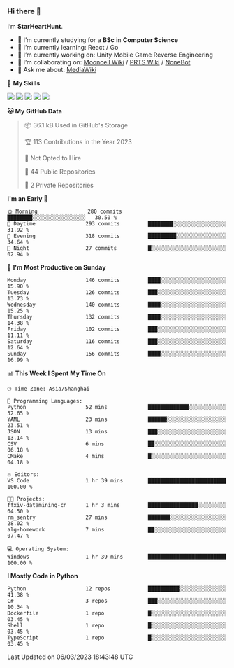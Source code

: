 ### Hi there 👋

I’m **StarHeartHunt**.

- 🏫 I’m currently studying for a **BSc** in **Computer Science**
- 🌱 I’m currently learning: React / Go
- 🔭 I’m currently working on: Unity Mobile Game Reverse Engineering
- 👯 I’m collaborating on: [Mooncell Wiki](https://fgo.wiki/) / [PRTS Wiki](http://prts.wiki/) / [NoneBot](https://github.com/nonebot)
- 💬 Ask me about: [MediaWiki](https://www.mediawiki.org)

🌟 **My Skills**

![](https://img.shields.io/badge/-Python-3e74a2?style=flat-square&logo=Python&logoColor=fff)
![](https://img.shields.io/badge/-Vue-4fc08d?style=flat-square&logo=vue.js&logoColor=fff)
![](https://img.shields.io/badge/-Node.js-339933?style=flat-square&logo=node.js&logoColor=fff)
![](https://img.shields.io/badge/-Linux-000000?style=flat-square&logo=Linux&logoColor=fff)
![](https://img.shields.io/badge/-Dotnet-512bd4?style=flat-square&logo=.net&logoColor=fff)

<!--START_SECTION:waka-->
**🐱 My GitHub Data** 

> 📦 36.1 kB Used in GitHub's Storage 
 > 
> 🏆 113 Contributions in the Year 2023
 > 
> 🚫 Not Opted to Hire
 > 
> 📜 44 Public Repositories 
 > 
> 🔑 2 Private Repositories 
 > 
**I'm an Early 🐤** 

```text
🌞 Morning                280 commits         ████████░░░░░░░░░░░░░░░░░   30.50 % 
🌆 Daytime                293 commits         ████████░░░░░░░░░░░░░░░░░   31.92 % 
🌃 Evening                318 commits         █████████░░░░░░░░░░░░░░░░   34.64 % 
🌙 Night                  27 commits          █░░░░░░░░░░░░░░░░░░░░░░░░   02.94 % 
```
📅 **I'm Most Productive on Sunday** 

```text
Monday                   146 commits         ████░░░░░░░░░░░░░░░░░░░░░   15.90 % 
Tuesday                  126 commits         ███░░░░░░░░░░░░░░░░░░░░░░   13.73 % 
Wednesday                140 commits         ████░░░░░░░░░░░░░░░░░░░░░   15.25 % 
Thursday                 132 commits         ████░░░░░░░░░░░░░░░░░░░░░   14.38 % 
Friday                   102 commits         ███░░░░░░░░░░░░░░░░░░░░░░   11.11 % 
Saturday                 116 commits         ███░░░░░░░░░░░░░░░░░░░░░░   12.64 % 
Sunday                   156 commits         ████░░░░░░░░░░░░░░░░░░░░░   16.99 % 
```


📊 **This Week I Spent My Time On** 

```text
🕑︎ Time Zone: Asia/Shanghai

💬 Programming Languages: 
Python                   52 mins             █████████████░░░░░░░░░░░░   52.65 % 
YAML                     23 mins             ██████░░░░░░░░░░░░░░░░░░░   23.51 % 
JSON                     13 mins             ███░░░░░░░░░░░░░░░░░░░░░░   13.14 % 
CSV                      6 mins              ██░░░░░░░░░░░░░░░░░░░░░░░   06.18 % 
CMake                    4 mins              █░░░░░░░░░░░░░░░░░░░░░░░░   04.18 % 

🔥 Editors: 
VS Code                  1 hr 39 mins        █████████████████████████   100.00 % 

🐱‍💻 Projects: 
ffxiv-datamining-cn      1 hr 3 mins         ████████████████░░░░░░░░░   64.50 % 
rm_sentry                27 mins             ███████░░░░░░░░░░░░░░░░░░   28.02 % 
alg-homework             7 mins              ██░░░░░░░░░░░░░░░░░░░░░░░   07.47 % 

💻 Operating System: 
Windows                  1 hr 39 mins        █████████████████████████   100.00 % 
```

**I Mostly Code in Python** 

```text
Python                   12 repos            ██████████░░░░░░░░░░░░░░░   41.38 % 
C#                       3 repos             ███░░░░░░░░░░░░░░░░░░░░░░   10.34 % 
Dockerfile               1 repo              █░░░░░░░░░░░░░░░░░░░░░░░░   03.45 % 
Shell                    1 repo              █░░░░░░░░░░░░░░░░░░░░░░░░   03.45 % 
TypeScript               1 repo              █░░░░░░░░░░░░░░░░░░░░░░░░   03.45 % 
```




 Last Updated on 06/03/2023 18:43:48 UTC
<!--END_SECTION:waka-->

